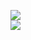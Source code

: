 [![](https://img.shields.io/badge/Made%20With-Github%20Spray-lightgrey.svg?style=for-the-badge&logo=github)](https://github.com/Annihil/github-spray#23616)  
[![](https://i.imgur.com/2DrTn0Z.gif)](https://github.com/Annihil/github-spray)